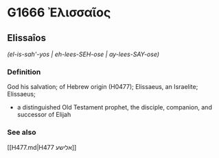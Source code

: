 # G1666 Ἐλισσαῖος

## Elissaîos

_(el-is-sah'-yos | eh-lees-SEH-ose | ay-lees-SAY-ose)_

### Definition

God his salvation; of Hebrew origin (H0477); Elissaeus, an Israelite; Elissaeus; 

- a distinguished Old Testament prophet, the disciple, companion, and successor of Elijah

### See also

[[H477.md|H477 אלישע]]
